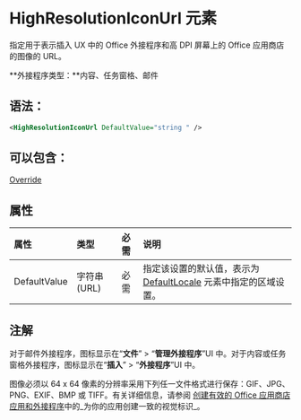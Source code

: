 
# <a name="highresolutioniconurl-element"></a>HighResolutionIconUrl 元素
指定用于表示插入 UX 中的 Office 外接程序和高 DPI 屏幕上的 Office 应用商店的图像的 URL。

 **外接程序类型：**内容、任务窗格、邮件


## <a name="syntax:"></a>语法：


```XML
<HighResolutionIconUrl DefaultValue="string " />
```


## <a name="can-contain:"></a>可以包含：

[Override](../../reference/manifest/override.md)


## <a name="attributes"></a>属性



|**属性**|**类型**|**必需**|**说明**|
|:-----|:-----|:-----|:-----|
|DefaultValue|字符串 (URL)|必需|指定该设置的默认值，表示为 [DefaultLocale](../../reference/manifest/defaultlocale.md) 元素中指定的区域设置。|

## <a name="remarks"></a>注解

对于邮件外接程序，图标显示在“**文件**” > “**管理外接程序**”UI 中。对于内容或任务窗格外接程序，图标显示在“**插入**” > “**外接程序**”UI 中。

图像必须以 64 x 64 像素的分辨率采用下列任一文件格式进行保存：GIF、JPG、PNG、EXIF、BMP 或 TIFF。有关详细信息，请参阅 [创建有效的 Office 应用商店应用和外接程序](http://msdn.microsoft.com/library/c66a6e6b-2e96-458f-8f8c-2a499fe942c9%28Office.15%29.aspx)中的_为你的应用创建一致的视觉标识_。

